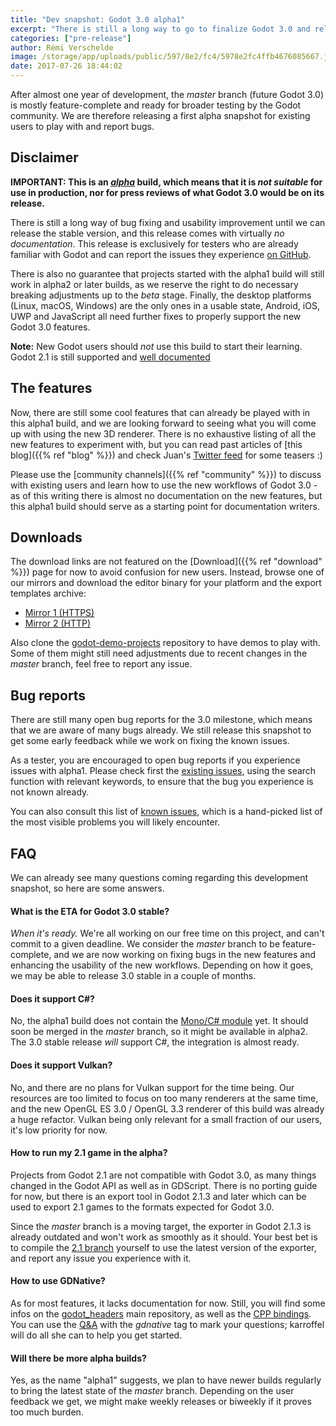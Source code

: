 ```yaml
---
title: "Dev snapshot: Godot 3.0 alpha1"
excerpt: "There is still a long way to go to finalize Godot 3.0 and release it publicly, but we are now ready for some broader testing of the alpha version. The first alpha build comes with many known issues, but also a lot of interesting (and undocumented) features to experiment with and debug."
categories: ["pre-release"]
author: Rémi Verschelde
image: /storage/app/uploads/public/597/8e2/fc4/5978e2fc4ffb4676085667.jpg
date: 2017-07-26 18:44:02
---
```


After almost one year of development, the *master* branch (future Godot 3.0) is mostly feature-complete and ready for broader testing by the Godot community. We are therefore releasing a first alpha snapshot for existing users to play with and report bugs.

## Disclaimer

**IMPORTANT: This is an [*alpha*](https://en.wikipedia.org/wiki/Software_release_life_cycle#Alpha) build, which means that it is *not suitable* for use in production, nor for press reviews of what Godot 3.0 would be on its release.**

There is still a long way of bug fixing and usability improvement until we can release the stable version, and this release comes with virtually *no documentation*. This release is exclusively for testers who are already familiar with Godot and can report the issues they experience [on GitHub](https://github.com/godotengine/godot/issues/).

There is also no guarantee that projects started with the alpha1 build will still work in alpha2 or later builds, as we reserve the right to do necessary breaking adjustments up to the *beta* stage. Finally, the desktop platforms (Linux, macOS, Windows) are the only ones in a usable state, Android, iOS, UWP and JavaScript all need further fixes to properly support the new Godot 3.0 features.

**Note:** New Godot users should *not* use this build to start their learning. Godot 2.1 is still supported and [well documented](http://docs.godotengine.org/en/stable/)

## The features

Now, there are still some cool features that can already be played with in this alpha1 build, and we are looking forward to seeing what you will come up with using the new 3D renderer. There is no exhaustive listing of all the new features to experiment with, but you can read past articles of [this blog]({{% ref "blog" %}}) and check Juan's [Twitter feed](https://twitter.com/reduzio) for some teasers :)

Please use the [community channels]({{% ref "community" %}}) to discuss with existing users and learn how to use the new workflows of Godot 3.0 - as of this writing there is almost no documentation on the new features, but this alpha1 build should serve as a starting point for documentation writers.

## Downloads

The download links are not featured on the [Download]({{% ref "download" %}}) page for now to avoid confusion for new users. Instead, browse one of our mirrors and download the editor binary for your platform and the export templates archive:

- [Mirror 1 (HTTPS)](https://downloads.tuxfamily.org/godotengine/3.0/alpha1)
- [Mirror 2 (HTTP)](http://op.godotengine.org:81/downloads/3.0/alpha1)

Also clone the [godot-demo-projects](https://github.com/godotengine/godot-demo-projects/) repository to have demos to play with. Some of them might still need adjustments due to recent changes in the *master* branch, feel free to report any issue.

## Bug reports

There are still many open bug reports for the 3.0 milestone, which means that we are aware of many bugs already. We still release this snapshot to get some early feedback while we work on fixing the known issues.

As a tester, you are encouraged to open bug reports if you experience issues with alpha1. Please check first the [existing issues](https://github.com/godotengine/godot/issues), using the search function with relevant keywords, to ensure that the bug you experience is not known already.

You can also consult this list of [known issues](https://pad.sfconservancy.org/p/godot3-alpha-known-issues), which is a hand-picked list of the most visible problems you will likely encounter.

## FAQ

We can already see many questions coming regarding this development snapshot, so here are some answers.

#### What is the ETA for Godot 3.0 stable?

*When it's ready.* We're all working on our free time on this project, and can't commit to a given deadline. We consider the *master* branch to be feature-complete, and we are now working on fixing bugs in the new features and enhancing the usability of the new workflows. Depending on how it goes, we may be able to release 3.0 stable in a couple of months.

#### Does it support C#?

No, the alpha1 build does not contain the [Mono/C# module](https://github.com/neikeq/GodotSharp) yet. It should soon be merged in the *master* branch, so it might be available in alpha2. The 3.0 stable release *will* support C#, the integration is almost ready.

#### Does it support Vulkan?

No, and there are no plans for Vulkan support for the time being. Our resources are too limited to focus on too many renderers at the same time, and the new OpenGL ES 3.0 / OpenGL 3.3 renderer of this build was already a huge refactor. Vulkan being only relevant for a small fraction of our users, it's low priority for now.

#### How to run my 2.1 game in the alpha?

Projects from Godot 2.1 are not compatible with Godot 3.0, as many things changed in the Godot API as well as in GDScript. There is no porting guide for now, but there is an export tool in Godot 2.1.3 and later which can be used to export 2.1 games to the formats expected for Godot 3.0.

Since the *master* branch is a moving target, the exporter in Godot 2.1.3 is already outdated and won't work as smoothly as it should. Your best bet is to compile the [2.1 branch](https://github.com/godotengine/godot/tree/2.1) yourself to use the latest version of the exporter, and report any issue you experience with it.

#### How to use GDNative?

As for most features, it lacks documentation for now. Still, you will find some infos on the [godot_headers](https://github.com/GodotNativeTools/godot_headers) main repository, as well as the [CPP bindings](https://github.com/GodotNativeTools/cpp_bindings). You can use the [Q&A](/qa) with the *gdnative* tag to mark your questions; karroffel will do all she can to help you get started.

#### Will there be more alpha builds?

Yes, as the name "alpha1" suggests, we plan to have newer builds regularly to bring the latest state of the *master* branch. Depending on the user feedback we get, we might make weekly releases or biweekly if it proves too much burden.
